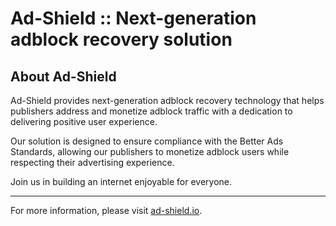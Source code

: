 # Ad-Shield :: Next-generation adblock recovery solution

## About Ad-Shield

Ad-Shield provides next-generation adblock recovery technology that helps publishers address and monetize adblock traffic with a dedication to delivering positive user experience.

Our solution is designed to ensure compliance with the Better Ads Standards, allowing our publishers to monetize adblock users while respecting their advertising experience.

Join us in building an internet enjoyable for everyone.

---

For more information, please visit [ad-shield.io](https://www.ad-shield.io).
